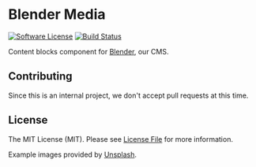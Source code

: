 # Blender Media

[![Software License](https://img.shields.io/badge/license-MIT-brightgreen.svg?style=flat-square)](LICENSE.md)
[![Build Status](https://img.shields.io/travis/spatie-custom/blender-content-blocks.svg?style=flat-square)](https://travis-ci.org/spatie-custom/blender-content-blocks)

Content blocks component for [Blender](https://github.com/spatie-custom/blender), our CMS.

## Contributing

Since this is an internal project, we don't accept pull requests at this time.

## License

The MIT License (MIT). Please see [License File](LICENSE.md) for more information.

Example images provided by [Unsplash](https://unsplash.com).
